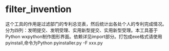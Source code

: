 # filter_invention
这个工具的作用是过滤部门的专利总览表，然后统计出各处个人的专利完成情况。分为四列：发明提交、发明受理、实用新型提交、实用新型受理。本工具基于Python wxpython制作图形界面。依赖详见import部分。打包成exe格式请使用pyinstall,命令为Python pyinstaller.py -F xxx.py
